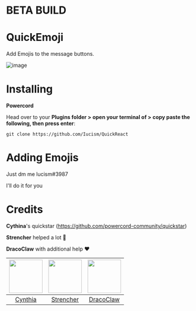 # **BETA BUILD**

# QuickEmoji

Add Emojis to the message buttons.

![image](https://user-images.githubusercontent.com/105166639/172046128-17b681c5-ca9a-48d5-b8d1-c78723306ed4.png)


# Installing 
**Powercord**

Head over to your **Plugins folder > open your terminal of > copy paste the following, then press enter**:

```
git clone https://github.com/Iucism/QuickReact
```

# Adding Emojis

Just dm me lucism#3987

I'll do it for you


# Credits

**Cythina**'s quickstar (https://github.com/powercord-community/quickstar)

**Strencher** helped a lot 💖 

**DracoClaw** with additional help ❤️

|<a href="https://github.com/cyyynthia"><img src="https://avatars.githubusercontent.com/u/9999055?v=4" width="90px" height="90px"></a>|<a href="https://github.com/Strencher"><img src="https://avatars.githubusercontent.com/u/46447572?v=4" width="90px" height="90px"></a>|<a href="https://github.com/DracoClaw"><img src="https://avatars.githubusercontent.com/u/34274162?v=4" width="90px" height="90px"></a>|
|:-:|:-:|:-:|
|[Cynthia](https://github.com/cyyynthia)|[Strencher](https://github.com/Strencher)|[DracoClaw](https://github.com/DracoClaw)|
